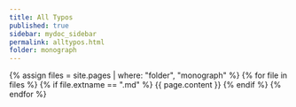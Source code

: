 ```yaml
---
title: All Typos
published: true
sidebar: mydoc_sidebar
permalink: alltypos.html
folder: monograph
---
```


{% assign files = site.pages | where: "folder", "monograph" %}
{% for file in files %}
{% if file.extname == ".md" %}
  {{ page.content }}
{% endif %}
{% endfor %}